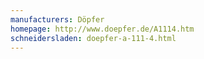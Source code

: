 ```yaml
---
manufacturers: Döpfer
homepage: http://www.doepfer.de/A1114.htm
schneidersladen: doepfer-a-111-4.html
---
```


